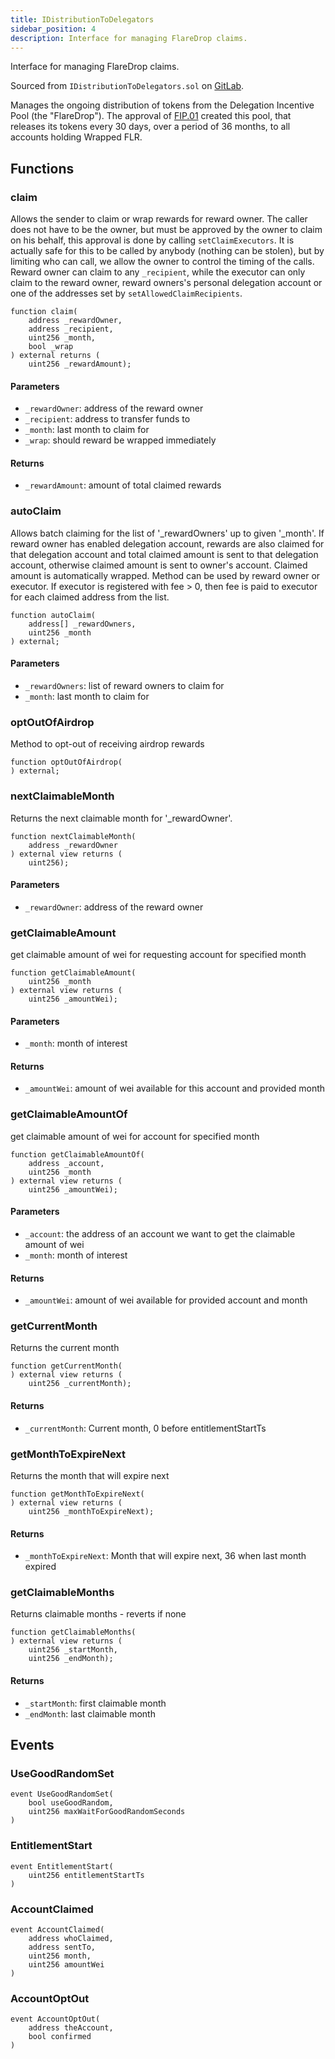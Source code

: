 ```yaml
---
title: IDistributionToDelegators
sidebar_position: 4
description: Interface for managing FlareDrop claims.
---
```


Interface for managing FlareDrop claims.

Sourced from `IDistributionToDelegators.sol` on [GitLab](https://gitlab.com/flarenetwork/flare-smart-contracts/-/blob/master/contracts/userInterfaces/IDistributionToDelegators.sol).

Manages the ongoing distribution of tokens from the Delegation Incentive Pool (the "FlareDrop"). The approval of [FIP.01](https://proposals.flare.network/FIP/FIP_1) created this pool, that releases its tokens every 30 days, over a period of 36 months, to all accounts holding Wrapped FLR.

## Functions

### claim

Allows the sender to claim or wrap rewards for reward owner.
The caller does not have to be the owner, but must be approved by the owner to claim on his behalf,
this approval is done by calling `setClaimExecutors`.
It is actually safe for this to be called by anybody (nothing can be stolen), but by limiting who can
call, we allow the owner to control the timing of the calls.
Reward owner can claim to any `_recipient`, while the executor can only claim to the reward owner,
reward owners's personal delegation account or one of the addresses set by `setAllowedClaimRecipients`.

```solidity
function claim(
    address _rewardOwner,
    address _recipient,
    uint256 _month,
    bool _wrap
) external returns (
    uint256 _rewardAmount);
```

#### Parameters

- `_rewardOwner`: address of the reward owner
- `_recipient`: address to transfer funds to
- `_month`: last month to claim for
- `_wrap`: should reward be wrapped immediately

#### Returns

- `_rewardAmount`: amount of total claimed rewards

### autoClaim

Allows batch claiming for the list of '\_rewardOwners' up to given '\_month'.
If reward owner has enabled delegation account, rewards are also claimed for that delegation account and
total claimed amount is sent to that delegation account, otherwise claimed amount is sent to owner's account.
Claimed amount is automatically wrapped.
Method can be used by reward owner or executor. If executor is registered with fee > 0,
then fee is paid to executor for each claimed address from the list.

```solidity
function autoClaim(
    address[] _rewardOwners,
    uint256 _month
) external;
```

#### Parameters

- `_rewardOwners`: list of reward owners to claim for
- `_month`: last month to claim for

### optOutOfAirdrop

Method to opt-out of receiving airdrop rewards

```solidity
function optOutOfAirdrop(
) external;
```

### nextClaimableMonth

Returns the next claimable month for '\_rewardOwner'.

```solidity
function nextClaimableMonth(
    address _rewardOwner
) external view returns (
    uint256);
```

#### Parameters

- `_rewardOwner`: address of the reward owner

### getClaimableAmount

get claimable amount of wei for requesting account for specified month

```solidity
function getClaimableAmount(
    uint256 _month
) external view returns (
    uint256 _amountWei);
```

#### Parameters

- `_month`: month of interest

#### Returns

- `_amountWei`: amount of wei available for this account and provided month

### getClaimableAmountOf

get claimable amount of wei for account for specified month

```solidity
function getClaimableAmountOf(
    address _account,
    uint256 _month
) external view returns (
    uint256 _amountWei);
```

#### Parameters

- `_account`: the address of an account we want to get the claimable amount of wei
- `_month`: month of interest

#### Returns

- `_amountWei`: amount of wei available for provided account and month

### getCurrentMonth

Returns the current month

```solidity
function getCurrentMonth(
) external view returns (
    uint256 _currentMonth);
```

#### Returns

- `_currentMonth`: Current month, 0 before entitlementStartTs

### getMonthToExpireNext

Returns the month that will expire next

```solidity
function getMonthToExpireNext(
) external view returns (
    uint256 _monthToExpireNext);
```

#### Returns

- `_monthToExpireNext`: Month that will expire next, 36 when last month expired

### getClaimableMonths

Returns claimable months - reverts if none

```solidity
function getClaimableMonths(
) external view returns (
    uint256 _startMonth,
    uint256 _endMonth);
```

#### Returns

- `_startMonth`: first claimable month
- `_endMonth`: last claimable month

## Events

### UseGoodRandomSet

```solidity
event UseGoodRandomSet(
    bool useGoodRandom,
    uint256 maxWaitForGoodRandomSeconds
)
```

### EntitlementStart

```solidity
event EntitlementStart(
    uint256 entitlementStartTs
)
```

### AccountClaimed

```solidity
event AccountClaimed(
    address whoClaimed,
    address sentTo,
    uint256 month,
    uint256 amountWei
)
```

### AccountOptOut

```solidity
event AccountOptOut(
    address theAccount,
    bool confirmed
)
```

